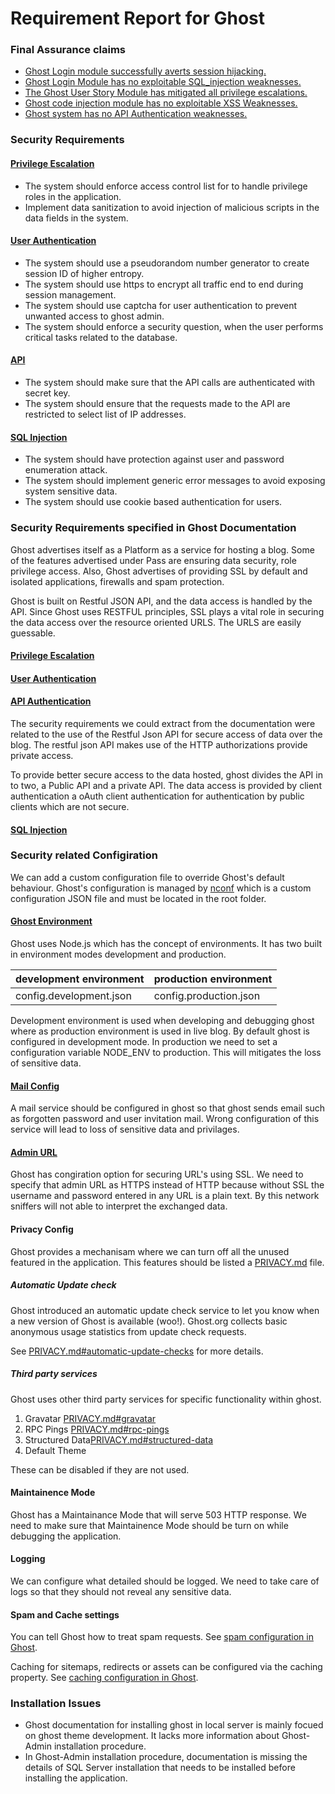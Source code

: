 # Requirement Report for Ghost


### Final Assurance claims
* 	[Ghost Login module successfully averts session hijacking.](https://www.lucidchart.com/invitations/accept/0a976aa4-6349-48fc-8ed8-dc3c684c11d4)
* 	[Ghost Login Module has no exploitable SQL_injection weaknesses.](https://www.lucidchart.com/invitations/accept/0a976aa4-6349-48fc-8ed8-dc3c684c11d4)
* 	[The Ghost User Story Module has mitigated all privilege escalations.](https://www.lucidchart.com/invitations/accept/0a976aa4-6349-48fc-8ed8-dc3c684c11d4)
* 	[Ghost code injection module has no exploitable XSS Weaknesses.](https://www.lucidchart.com/invitations/accept/0a976aa4-6349-48fc-8ed8-dc3c684c11d4)
* 	[Ghost system has no API Authentication weaknesses.](https://www.lucidchart.com/invitations/accept/0a976aa4-6349-48fc-8ed8-dc3c684c11d4)

### Security Requirements

#### [Privilege Escalation](https://www.lucidchart.com/invitations/accept/12f66949-a4b7-4950-84f2-78229cdff59d)
* The system should enforce access control list for to handle privilege roles in the application.
* Implement data sanitization to avoid injection of malicious scripts in the data fields in the system.

#### [User Authentication](https://www.lucidchart.com/invitations/accept/12f66949-a4b7-4950-84f2-78229cdff59d)
* The system should use a pseudorandom number generator to create session ID of higher entropy.
* The system should use https to encrypt all traffic end to end during session management.
* The system should use captcha for user authentication to prevent unwanted access to ghost admin.
* The system should enforce a security question, when the user performs critical tasks related to the database.

#### [API](https://www.lucidchart.com/invitations/accept/12f66949-a4b7-4950-84f2-78229cdff59d)
* The system should make sure that the API calls are authenticated with secret key.
* The system should ensure that the requests made to the API are restricted to select list of IP addresses.

#### [SQL Injection](https://www.lucidchart.com/invitations/accept/12f66949-a4b7-4950-84f2-78229cdff59d)
* The system should have protection against user and password enumeration attack.
* The system should implement generic error messages to avoid exposing system sensitive data.
* The system should use cookie based authentication for users.

### Security Requirements specified in Ghost Documentation

Ghost advertises itself as a Platform as a service for hosting a blog. Some of the features advertised under Pass are ensuring data security, role privilege access. Also, Ghost advertises of providing SSL by default and isolated applications, firewalls and spam protection. 

Ghost is built on Restful JSON API, and the data access is handled by the API. Since Ghost uses RESTFUL principles, SSL plays a vital role in securing the data access over the resource oriented URLS. The URLS are easily guessable.
#### [Privilege Escalation]()

#### [User Authentication](https://api.ghost.org/docs/user-authentication)


#### [API Authentication](https://api.ghost.org/docs/client-authentication)
The security requirements we could extract from the documentation were related to the use of the Restful Json API for secure access of data over the blog. The restful json API makes use of the HTTP authorizations provide private access.

To provide better secure access to the data hosted, ghost divides the API in to two, a Public API and a private API. The data access is provided by client authentication a oAuth client authentication for authentication by public clients which are not secure.

#### [SQL Injection]()


### Security related Configiration

We can add a custom configuration file to override Ghost's default behaviour. Ghost's configuration is managed by [nconf](https://github.com/indexzero/nconf) which is a custom configuration JSON file and must be located in the root folder.

#### [Ghost Environment](https://docs.ghost.org/docs/config) 

Ghost uses Node.js which has the concept of environments. It has two built in environment modes development and production. 

development environment | production environment
---|---
config.development.json | config.production.json


Development environment is used when developing and debugging ghost where as production environment is used in live blog. By default ghost is configured in development mode. In production we need to set a configuration variable NODE_ENV to production. This will mitigates the loss of sensitive data.

#### [Mail Config](https://docs.ghost.org/docs/mail-config)
A mail service should be configured in ghost so that ghost sends email such as forgotten password and user invitation mail. Wrong configuration of this service will lead to loss of sensitive data and privilages.

#### [Admin URL](https://docs.ghost.org/docs/cli-knowledge-base#section-ssl)
Ghost has congiration option for securing URL's using SSL. We need to specify that admin URL as HTTPS instead of HTTP because without SSL the username and password entered in any URL is a plain text. By this network sniffers will not able to interpret the exchanged data.

#### Privacy Config
Ghost provides a mechanisam where we can turn off all the unused featured in the application. This features should be listed a [PRIVACY.md](https://github.com/TryGhost/Ghost/blob/master/PRIVACY.md) file.

##### *Automatic Update check*
Ghost introduced an automatic update check service to let you know when a new version of Ghost is available (woo!). Ghost.org collects basic anonymous usage statistics from update check requests.

See [PRIVACY.md#automatic-update-checks](https://github.com/TryGhost/Ghost/blob/master/PRIVACY.md#automatic-update-checks) for more details.

##### *Third party services*
Ghost uses other third party services for specific functionality within ghost. 
1. Gravatar [PRIVACY.md#gravatar](https://github.com/TryGhost/Ghost/blob/master/PRIVACY.md#gravatar)
2. RPC Pings [PRIVACY.md#rpc-pings](https://github.com/TryGhost/Ghost/blob/master/PRIVACY.md#rpc-pings)
3. Structured Data[PRIVACY.md#structured-data](https://github.com/TryGhost/Ghost/blob/master/PRIVACY.md#structured-data)
4. Default Theme

These can be disabled if they are not used.

#### Maintainence Mode
Ghost has a Maintainance Mode that will serve 503 HTTP response. We need to make sure that Maintainence Mode should be turn on while debugging the application.

#### Logging
We can configure what detailed should be logged. We need to take care of logs so that they should not reveal any sensitive data.

#### Spam and Cache settings
You can tell Ghost how to treat spam requests. See [spam configuration in Ghost](https://github.com/TryGhost/Ghost/blob/master/core/server/config/defaults.json#L26).

Caching for sitemaps, redirects or assets can be configured via the caching property.
See [caching configuration in Ghost](https://github.com/TryGhost/Ghost/blob/master/core/server/config/defaults.json#L57).

### Installation Issues
* Ghost documentation for installing ghost in local server is mainly focued on ghost theme development. It lacks more information about Ghost-Admin installation procedure.
* In Ghost-Admin installation procedure, documentation is missing the details of SQL Server installation that needs to be installed before installing the application. 
